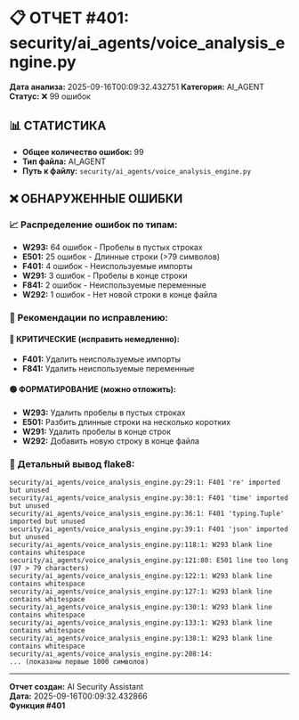# 📋 ОТЧЕТ #401: security/ai_agents/voice_analysis_engine.py

**Дата анализа:** 2025-09-16T00:09:32.432751
**Категория:** AI_AGENT
**Статус:** ❌ 99 ошибок

## 📊 СТАТИСТИКА

- **Общее количество ошибок:** 99
- **Тип файла:** AI_AGENT
- **Путь к файлу:** `security/ai_agents/voice_analysis_engine.py`

## ❌ ОБНАРУЖЕННЫЕ ОШИБКИ

### 📈 Распределение ошибок по типам:

- **W293:** 64 ошибок - Пробелы в пустых строках
- **E501:** 25 ошибок - Длинные строки (>79 символов)
- **F401:** 4 ошибок - Неиспользуемые импорты
- **W291:** 3 ошибок - Пробелы в конце строки
- **F841:** 2 ошибок - Неиспользуемые переменные
- **W292:** 1 ошибок - Нет новой строки в конце файла

### 🎯 Рекомендации по исправлению:

#### 🔴 КРИТИЧЕСКИЕ (исправить немедленно):
- **F401:** Удалить неиспользуемые импорты
- **F841:** Удалить неиспользуемые переменные

#### 🟢 ФОРМАТИРОВАНИЕ (можно отложить):
- **W293:** Удалить пробелы в пустых строках
- **E501:** Разбить длинные строки на несколько коротких
- **W291:** Удалить пробелы в конце строк
- **W292:** Добавить новую строку в конце файла

### 📝 Детальный вывод flake8:

```
security/ai_agents/voice_analysis_engine.py:29:1: F401 're' imported but unused
security/ai_agents/voice_analysis_engine.py:30:1: F401 'time' imported but unused
security/ai_agents/voice_analysis_engine.py:36:1: F401 'typing.Tuple' imported but unused
security/ai_agents/voice_analysis_engine.py:39:1: F401 'json' imported but unused
security/ai_agents/voice_analysis_engine.py:118:1: W293 blank line contains whitespace
security/ai_agents/voice_analysis_engine.py:121:80: E501 line too long (97 > 79 characters)
security/ai_agents/voice_analysis_engine.py:122:1: W293 blank line contains whitespace
security/ai_agents/voice_analysis_engine.py:127:1: W293 blank line contains whitespace
security/ai_agents/voice_analysis_engine.py:130:1: W293 blank line contains whitespace
security/ai_agents/voice_analysis_engine.py:133:1: W293 blank line contains whitespace
security/ai_agents/voice_analysis_engine.py:138:1: W293 blank line contains whitespace
security/ai_agents/voice_analysis_engine.py:208:14: 
... (показаны первые 1000 символов)
```

---
**Отчет создан:** AI Security Assistant  
**Дата:** 2025-09-16T00:09:32.432866  
**Функция #401**
